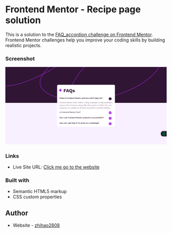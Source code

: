 # Frontend Mentor - Recipe page solution

This is a solution to the [FAQ_accordion challenge on Frontend Mentor](https://www.frontendmentor.io/challenges/faq-accordion-wyfFdeBwBz). Frontend Mentor challenges help you improve your coding skills by building realistic projects. 

### Screenshot

![Design preview for the Recipe page coding challenge](./design/desktop_preview.png)

### Links

- Live Site URL: [Click me go to the website](https://zhihao2808.github.io/Recipe_practice/)

### Built with

- Semantic HTML5 markup
- CSS custom properties

## Author

- Website - [zhihao2808](https://www.your-site.com)